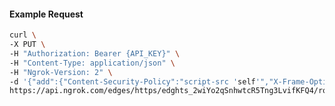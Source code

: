 <!-- Code generated for API Clients. DO NOT EDIT. -->

#### Example Request

```bash
curl \
-X PUT \
-H "Authorization: Bearer {API_KEY}" \
-H "Content-Type: application/json" \
-H "Ngrok-Version: 2" \
-d '{"add":{"Content-Security-Policy":"script-src 'self'","X-Frame-Options":"DENY"},"enabled":true}' \
https://api.ngrok.com/edges/https/edghts_2wiYo2qSnhwtcR5Tng3LvifKFQ4/routes/edghtsrt_2wiYo3oIsxYpvwuDXpdOEGUvMU7/response_headers
```
